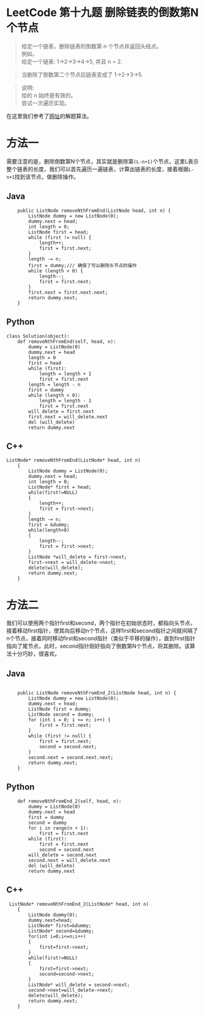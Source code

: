 # LeetCode 第十九题 删除链表的倒数第N个节点
> 给定一个链表，删除链表的倒数第 n 个节点并返回头结点。  
> 例如，  
> 给定一个链表: 1->2->3->4->5, 并且 n = 2.  
  
> 当删除了倒数第二个节点后链表变成了 1->2->3->5.  
   
> 说明:  
> 给的 n 始终是有效的。  
> 尝试一次遍历实现。  

在这里我们参考了[网址](https://leetcode.com/articles/remove-nth-node-end-list/)的解题算法。  
# 方法一
需要注意的是，删除倒数第N个节点，其实就是删除第`(L-n+1)`个节点，这里L表示整个链表的长度，我们可以首先遍历一遍链表，计算出链表的长度，接着根据`L-n+1`找到该节点，做删除操作。
## Java
```
	public ListNode removeNthFromEnd(ListNode head, int n) {
		ListNode dummy = new ListNode(0);
		dummy.next = head;
		int length = 0;
		ListNode first = head;
		while (first != null) {
			length++;
			first = first.next;
		}
		length -= n;
		first = dummy;/// 确保了可以删除头节点的操作
		while (length > 0) {
			length--;
			first = first.next;
		}
		first.next = first.next.next;
		return dummy.next;
	}
```
## Python
```
class Solution(object):
    def removeNthFromEnd(self, head, n):
        dummy = ListNode(0)
        dummy.next = head
        length = 0
        first = head
        while (first):
            length = length + 1
            first = first.next
        length = length - n
        first = dummy
        while (length > 0):
            length = length - 1
            first = first.next
        will_delete = first.next
        first.next = will_delete.next
        del (will_delete)
        return dummy.next
```
## C++
```
ListNode* removeNthFromEnd(ListNode* head, int n)
    {
        ListNode dummy = ListNode(0);
        dummy.next = head;
        int length = 0;
        ListNode* first = head;
        while(first!=NULL)
        {
            length++;
            first = first->next;
        }
        length -= n;
        first = &dummy;
        while(length>0)
        {
            length--;
            first = first->next;
        }
        ListNode *will_delete = first->next;
        first->next = will_delete->next;
        delete(will_delete);
        return dummy.next;
    }
```
# 方法二
我们可以使用两个指针first和second，两个指针在初始状态时，都指向头节点，接着移动first指针，使其向后移动n个节点，这样first和second指针之间就间隔了n个节点，接着同时移动first和second指针（类似于平移的操作），直到first指针指向了尾节点，此时，second指针刚好指向了倒数第N个节点，将其删除。该算法十分巧妙，很喜欢。  
## Java
```

	public ListNode removeNthFromEnd_2(ListNode head, int n) {
		ListNode dummy = new ListNode(0);
		dummy.next = head;
		ListNode first = dummy;
		ListNode second = dummy;
		for (int i = 0; i <= n; i++) {
			first = first.next;
		}
		while (first != null) {
			first = first.next;
			second = second.next;
		}
		second.next = second.next.next;
		return dummy.next;
	}
```
## Python
```
    def removeNthFromEnd_2(self, head, n):
        dummy = ListNode(0)
        dummy.next = head
        first = dummy
        second = dummy
        for i in range(n + 1):
            first = first.next
        while (first):
            first = first.next
            second = second.next
        will_delete = second.next
        second.next = will_delete.next
        del (will_delete)
        return dummy.next
```
## C++
```
 ListNode* removeNthFromEnd_2(ListNode* head, int n)
    {
        ListNode dummy(0);
        dummy.next=head;
        ListNode* first=&dummy;
        ListNode* second=&dummy;
        for(int i=0;i<=n;i++)
        {
            first=first->next;
        }
        while(first!=NULL)
        {
            first=first->next;
            second=second->next;
        }
        ListNode* will_delete = second->next;
        second->next=will_delete->next;
        delete(will_delete);
        return dummy.next;
    }
```
